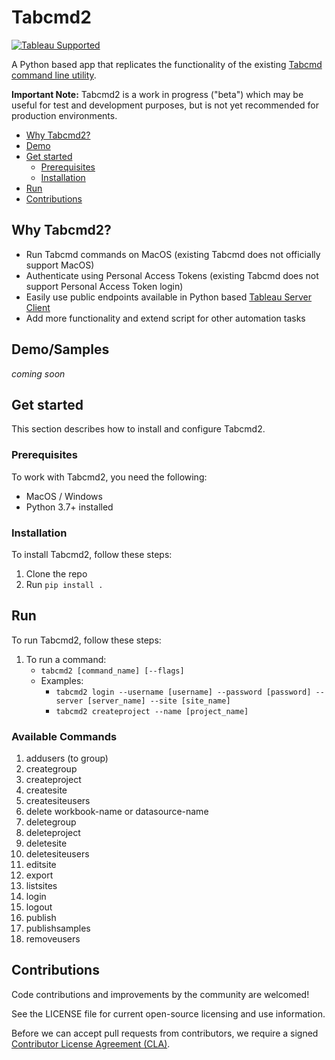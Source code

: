 # Tabcmd2

[![Tableau Supported](https://img.shields.io/badge/Support%20Level-Tableau%20Supported-53bd92.svg)](https://www.tableau.com/support-levels-it-and-developer-tools)

A Python based app that replicates the functionality of the existing [Tabcmd command line utility](https://help.tableau.com/current/server/en-us/tabcmd.htm).

**Important Note:** Tabcmd2 is a work in progress ("beta") which may be useful for test and development purposes, but is not yet recommended for production environments.

* [Why Tabcmd2\?](#whytabcmd2)
* [Demo](#demo)
* [Get started](#get-started)
  * [Prerequisites](#prerequisites)
  * [Installation](#installation)
* [Run](#run)
* [Contributions](#contributions)

## Why Tabcmd2?

* Run Tabcmd commands on MacOS (existing Tabcmd does not officially support MacOS)
* Authenticate using Personal Access Tokens (existing Tabcmd does not support Personal Access Token login)
* Easily use public endpoints available in Python based [Tableau Server Client](https://github.com/tableau/server-client-python/)
* Add more functionality and extend script for other automation tasks

## Demo/Samples

_coming soon_

## Get started

This section describes how to install and configure Tabcmd2.

### Prerequisites

To work with Tabcmd2, you need the following:

* MacOS / Windows
* Python 3.7+ installed

### Installation

To install Tabcmd2, follow these steps:

1. Clone the repo
2. Run `pip install .`

## Run

To run Tabcmd2, follow these steps:

1. To run a command:
    * `tabcmd2 [command_name] [--flags]`
    * Examples:
        * `tabcmd2 login --username [username] --password [password] --server
         [server_name] --site [site_name]`
        * `tabcmd2 createproject --name [project_name]`

### Available Commands

1. addusers (to group)
2. creategroup
3. createproject
4. createsite
5. createsiteusers
6. delete workbook-name or datasource-name
7. deletegroup
8. deleteproject
9. deletesite
10. deletesiteusers
11. editsite
12. export
13. listsites
14. login
15. logout
16. publish
17. publishsamples
18. removeusers

## Contributions

Code contributions and improvements by the community are welcomed!

See the LICENSE file for current open-source licensing and use information.

Before we can accept pull requests from contributors, we require a signed [Contributor License Agreement (CLA)](http://tableau.github.io/contributing.html).
